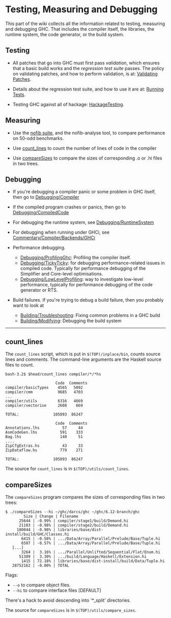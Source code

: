 # Testing, Measuring and Debugging



This part of the wiki collects all the information related to testing, measuring and debugging GHC. That includes the compiler itself, the libraries, the runtime system, the code generator, or the build system.


## Testing


- All patches that go into GHC must first pass *validation*, which ensures that a basic build works and the *regression test suite* passes. The policy on validating patches, and how to perform validation, is at: [Validating Patches](testing-patches).


 


- Details about the regression test suite, and how to use it are at: [Running Tests](building/running-tests).

- Testing GHC against all of hackage: [HackageTesting](hackage-testing).

## Measuring


- Use the [nofib suite](building/running-no-fib), and the nofib-analyse tool, to compare performance on 50-odd benchmarks.

- Use [count\_lines](debugging#) to count the number of lines of code in the compiler

- Use [compareSizes](debugging#comparesizes) to compare the sizes of corresponding .o or .hi files in two trees.


 


## Debugging


- If you're debugging a compiler panic or some problem in GHC itself, then go to [Debugging/Compiler](debugging/compiler)

- If the compiled program crashes or panics, then go to [Debugging/CompiledCode](debugging/compiled-code)

- For debugging the runtime system, see [Debugging/RuntimeSystem](debugging/runtime-system)

- For debugging when running under GHCi, see [Commentary/Compiler/Backends/GHCi](commentary/compiler/backends/gh-ci)

- Performance debugging. 

  - [Debugging/ProfilingGhc](debugging/profiling-ghc): Profiling the compiler itself.  
  - [Debugging/TickyTicky](debugging/ticky-ticky): for debugging performance-related issues in compiled code.  Typically for performance debugging of the Simplifier and Core-level optimisations.
  - [Debugging/LowLevelProfiling](debugging/low-level-profiling): way to investigate low-level performance, typically for performance debugging of the code generator or RTS.

- Build failures.  If you're trying to debug a build failure, then you probably want to look at

  - [Building/Troubleshooting](building/troubleshooting): Fixing common problems in a GHC build
  - [Building/Modifying](building/modifying#debugging): Debugging the build system

---


## count\_lines



The `count_lines` script, which is put in `$(TOP)/inplace/bin`, counts source lines and comments. The command-line arguments are the Haskell source files to count.


```wiki
bash-3.2$ $head/count_lines compiler/*/*hs

                      Code  Comments
compiler/basicTypes    4565   5092
compiler/cmm           9685   4703
...
compiler/utils         6316   4669
compiler/vectorise     2608    669

TOTAL:               105893  86247

                      Code  Comments
Annotations.lhs          57     44
AsmCodeGen.lhs          591    333
Bag.lhs                 140     51
....
ZipCfgExtras.hs          43     33
ZipDataflow.hs          779    271

TOTAL:               105893  86247
```


The source for `count_lines` is in `$(TOP)/utils/count_lines`.


## compareSizes



The `compareSizes` program compares the sizes of corresponding files in two trees:


```wiki
$ ./compareSizes --hi ~/ghc/darcs/ghc ~/ghc/6.12-branch/ghc
        Size | Change | Filename
      25644 | -0.99% | compiler/stage1/build/Demand.hi
      21103 | -0.98% | compiler/stage2/build/Demand.hi
     180044 | -0.98% | libraries/base/dist-install/build/GHC/Classes.hi
       6415 | -0.58% | .../Data/Array/Parallel/Prelude/Base/Tuple.hi
       6507 | -0.57% | .../Data/Array/Parallel/Prelude/Base/Tuple.hi
   [...]
       3264 |  3.16% | .../Parallel/Unlifted/Sequential/Flat/Enum.hi
      51389 |  3.30% | .../build/Language/Haskell/Extension.hi
       1415 | 72.18% | libraries/base/dist-install/build/Data/Tuple.hi
   28752162 | -0.00% | TOTAL
```


Flags:


- `--o` to compare object files.
- `--hi` to compare interface files \[DEFAULT\]


There's a hack to avoid descending into '\*\_split' directories. 



The source for `compareSizes` is in `$(TOP)/utils/compare_sizes`.



